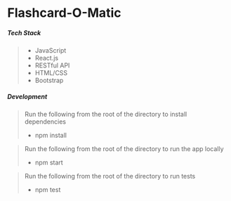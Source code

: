 # Flashcard-O-Matic 


##### Tech Stack
> * JavaScript
> * React.js
> * RESTful API
> * HTML/CSS
> * Bootstrap



##### Development
> Run the following from the root of the directory to install dependencies
>  * npm install

> Run the following from the root of the directory to run the app locally
> * npm start

> Run the following from the root of the directory to run tests
> * npm test
